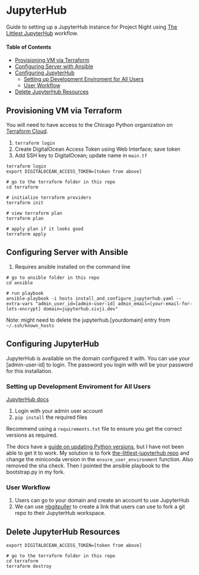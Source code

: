 # JupyterHub

Guide to setting up a JupyterHub instance for Project Night
using [The Littlest JupyterHub](https://tljh.jupyter.org) workflow.

#### Table of Contents

<!-- TOC -->

- [Provisioning VM via Terraform](#provisioning-vm-via-terraform)
- [Configuring Server with Ansible](#configuring-server-with-ansible)
- [Configuring JupyterHub](#configuring-jupyterhub)
  - [Setting up Development Enviroment for All Users](#setting-up-development-enviroment-for-all-users)
  - [User Workflow](#user-workflow)
- [Delete JupyterHub Resources](#delete-jupyterhub-resources)

<!-- /TOC -->

## Provisioning VM via Terraform

You will need to have access to the Chicago Python organization
on [Terraform Cloud](https://app.terraform.io).

1. `terraform login`
1. Create DigitalOcean Access Token using Web Interface; save token
1. Add SSH key to DigitalOcean; update name in `main.tf`

```console
terraform login
export DIGITALOCEAN_ACCESS_TOKEN=[token from above]

# go to the terraform folder in this repo
cd terraform

# initialize terraform providers
terraform init

# view terraform plan
terraform plan

# apply plan if it looks good
terraform apply
```

## Configuring Server with Ansible

1. Requires ansible installed on the command line

```console
# go to ansible folder in this repo
cd ansible

# run playbook
ansible-playbook -i hosts install_and_configure_jupyterhub.yaml --extra-vars "admin_user_id=[admin-user-id] admin_email=[your-email-for-lets-encrypt] domain=jupyterhub.sivji.dev"
```

Note: might need to delete the jupyterhub.[yourdomain] entry from `~/.ssh/known_hosts`

## Configuring JupyterHub

JupyterHub is available on the domain configured it with.
You can use your [admin-user-id] to login.
The password you login with will be your password for this installation.

### Setting up Development Enviroment for All Users

[JupyterHub docs](https://tljh.jupyter.org/en/latest/howto/env/user-environment.html)

1. Login with your admin user account
1. `pip install` the required files

Recommend using a `requirements.txt` file to ensure you get the correct versions as required.

The docs have a [guide on updating Python versions](https://tljh.jupyter.org/en/latest/howto/env/user-environment.html#upgrade-to-a-newer-python-version),
but I have not been able to get it to work.
My solution is to fork [the-littlest-jupyterhub repo](https://github.com/jupyterhub/the-littlest-jupyterhub/) and change the miniconda version in the `ensure_user_environment` function. Also removed the sha check.
Then I pointed the ansible playbook to the bootstrap.py in my fork.

### User Workflow

1. Users can go to your domain and create an account to use JupyterHub
1. We can use [nbgitpuller](https://tljh.jupyter.org/en/latest/howto/content/nbgitpuller.html)
to create a link that users can use to fork a git repo to their JupyterHub workspace.

## Delete JupyterHub Resources

```console
export DIGITALOCEAN_ACCESS_TOKEN=[token from above]

# go to the terraform folder in this repo
cd terraform
terraform destroy
```
